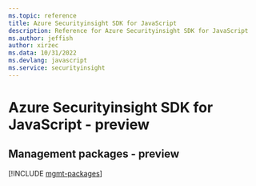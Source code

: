 ```yaml
---
ms.topic: reference
title: Azure Securityinsight SDK for JavaScript
description: Reference for Azure Securityinsight SDK for JavaScript
ms.author: jeffish
author: xirzec
ms.data: 10/31/2022
ms.devlang: javascript
ms.service: securityinsight
---
```

# Azure Securityinsight SDK for JavaScript - preview

## Management packages - preview
[!INCLUDE [mgmt-packages](securityinsight-mgmt-index.md)]